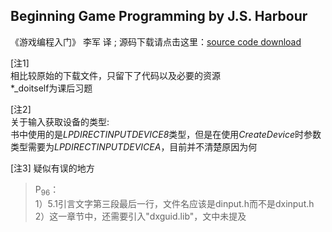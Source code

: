 ## Beginning Game Programming by J.S. Harbour

《游戏编程入门》 李军 译 ; 源码下载请点击这里：[source code download](http://jharbour.com/book%20resources/BGP4E_resources.zip)

[注1]<br>
相比较原始的下载文件，只留下了代码以及必要的资源<br>
\*_doitself为课后习题<br>

[注2]<br>
关于输入获取设备的类型:<br>
书中使用的是*LPDIRECTINPUTDEVICE8*类型，但是在使用*CreateDevice*时参数类型需要为*LPDIRECTINPUTDEVICEA*，目前并不清楚原因为何<br>

[注3] 疑似有误的地方<br>
> P<sub>96</sub>： <br>
> 1）5.1引言文字第三段最后一行，文件名应该是dinput.h而不是dxinput.h<br>
> 2）这一章节中，还需要引入"dxguid.lib"，文中未提及<br>


